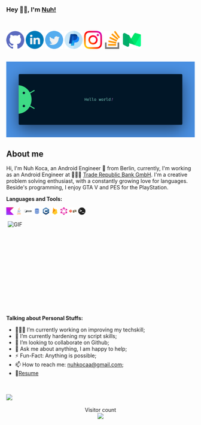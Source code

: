 ### Hey 👋🏽, I'm [Nuh!](https://nuhkoca.github.io/) 

<br />

<p align="left">
  <a href="https://github.com/nuhkoca"><img src="https://raw.githubusercontent.com/nuhkoca/nuhkoca/master/assets/github.png" alt="Nuh Koca | Github" width="48px"/></a>
  <a href="https://www.linkedin.com/in/nuhkoca/"><img src="https://raw.githubusercontent.com/nuhkoca/nuhkoca/master/assets/linkedin.png" alt="Nuh Koca | Linkedin" width="48px"/></a>
  <a href="https://twitter.com/nuhkoca_"><img src="https://raw.githubusercontent.com/nuhkoca/nuhkoca/master/assets/twitter.png" alt="Nuh Koca | Twitter" width="48px"/></a>
  <a href="https://paypal.me/nuhkocaa"><img src="https://raw.githubusercontent.com/nuhkoca/nuhkoca/master/assets/paypal.png" alt="Nuh Koca | Paypal" width="48px"/></a>
  <a href="https://www.instagram.com/nuhkocaa/"><img src="https://raw.githubusercontent.com/nuhkoca/nuhkoca/master/assets/instagram.png" alt="Nuh Koca | Instagram" width="48px"/></a>
  <a href="https://stackoverflow.com/users/5459777/nuhkoca"><img src="https://raw.githubusercontent.com/nuhkoca/nuhkoca/master/assets/stackoverflow.png" alt="Nuh Koca | Stackoverflow" width="48px"/></a>
  <a href="https://stackoverflow.com/users/5459777/nuhkoca"><img src="https://raw.githubusercontent.com/nuhkoca/nuhkoca/master/assets/medium.png" alt="Nuh Koca | Medium" width="48px"/></a>
</p>

<br />

<img src="https://raw.githubusercontent.com/nuhkoca/nuhkoca/master/resources/banner.png" alt="Hello world">

## About me

Hi, I'm Nuh Koca, an Android Engineer 🚀 from Berlin, currently, I'm working as an Android Engineer at 🙍🏽‍♂️ [Trade Republic Bank GmbH](https://traderepublic.com/de-de). I'm a creative problem solving enthusiast, with a constantly growing love for languages. Beside's programming, I enjoy GTA V and PES for the PlayStation.

**Languages and Tools:**  

<code><img height="20" src="https://raw.githubusercontent.com/github/explore/80688e429a7d4ef2fca1e82350fe8e3517d3494d/topics/kotlin/kotlin.png"></code>
<code><img height="20" src="https://raw.githubusercontent.com/github/explore/80688e429a7d4ef2fca1e82350fe8e3517d3494d/topics/java/java.png"></code>
<code><img height="20" src="https://raw.githubusercontent.com/github/explore/80688e429a7d4ef2fca1e82350fe8e3517d3494d/topics/bash/bash.png"></code>
<code><img height="20" src="https://raw.githubusercontent.com/github/explore/80688e429a7d4ef2fca1e82350fe8e3517d3494d/topics/sql/sql.png"></code>
<code><img height="20" src="https://raw.githubusercontent.com/github/explore/80688e429a7d4ef2fca1e82350fe8e3517d3494d/topics/cpp/cpp.png"></code>
<code><img height="20" src="https://raw.githubusercontent.com/github/explore/80688e429a7d4ef2fca1e82350fe8e3517d3494d/topics/firebase/firebase.png"></code>
<code><img height="20" src="https://raw.githubusercontent.com/github/explore/5c058a388828bb5fde0bcafd4bc867b5bb3f26f3/topics/graphql/graphql.png"></code>
<code><img height="20" src="https://raw.githubusercontent.com/github/explore/80688e429a7d4ef2fca1e82350fe8e3517d3494d/topics/git/git.png"></code>
<code><img height="20" src="https://raw.githubusercontent.com/github/explore/80688e429a7d4ef2fca1e82350fe8e3517d3494d/topics/terminal/terminal.png"></code>

<img align="right" alt="GIF" src="https://github-readme-stats.vercel.app/api?username=nuhkoca&theme=dark&show_icons=true" width="500" height="250"/>

**Talking about Personal Stuffs:**

- 👨🏽‍💻 I’m currently working on improving my techskill;
- 🌱 I’m currently hardening my script skills; 
- 👯 I’m looking to collaborate on Github;
- 💬 Ask me about anything, I am happy to help;
- ⚡️ Fun-Fact: Anything is possible;
- 📫 How to reach me: nuhkocaa@gmail.com;
- 📝[Resume](https://nuhkoca.github.io/)

<br />
<br />

<img src="https://raw.githubusercontent.com/nuhkoca/nuhkoca/output/github-contribution-grid-snake.svg" />

<p align="center"> 
  Visitor count<br>
  <img src="https://profile-counter.glitch.me/nuhkoca/count.svg" />
</p>
